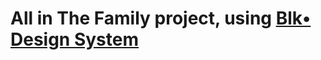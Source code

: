 # All in The Family project, using [Blk• Design  System](http://demos.creative-tim.com/blk-design-system/index.html)
